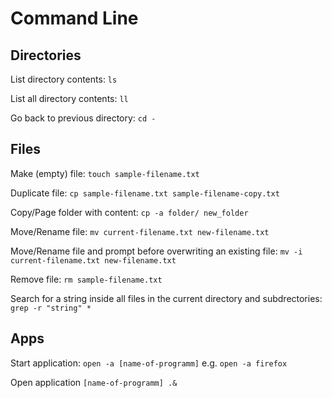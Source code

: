 
# Command Line

## Directories

List directory contents: `ls`

List all directory contents: `ll`

Go back to previous directory: `cd -`

## Files
Make (empty) file: `touch sample-filename.txt`

Duplicate file: `cp sample-filename.txt sample-filename-copy.txt`

Copy/Page folder with content: `cp -a folder/ new_folder`

Move/Rename file: `mv current-filename.txt new-filename.txt`

Move/Rename file and prompt before overwriting an existing file: `mv -i current-filename.txt new-filename.txt`

Remove file: `rm sample-filename.txt`

Search for a string inside all files in the current directory and subdrectories: `grep -r "string" *`

## Apps
Start application: `open -a [name-of-programm]` e.g. `open -a firefox`

Open application `[name-of-programm] .&`

